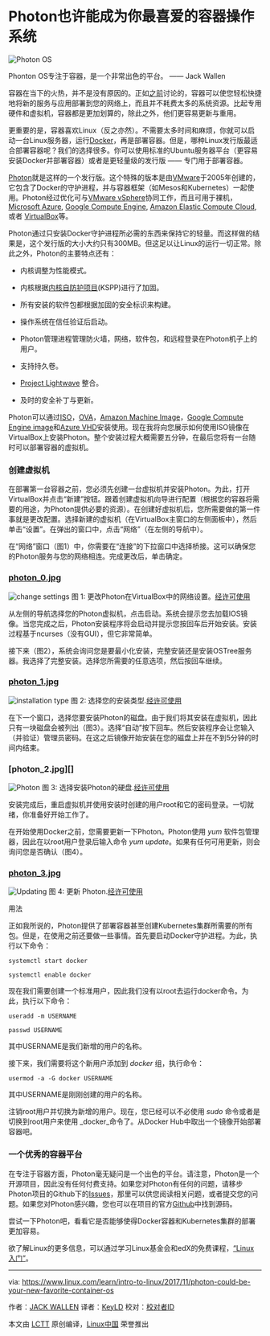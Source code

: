 Photon也许能成为你最喜爱的容器操作系统
============================================================

![Photon OS](https://www.linux.com/sites/lcom/files/styles/rendered_file/public/photon-linux.jpg?itok=jUFHPR_c "Photon OS")

Phonton OS专注于容器，是一个非常出色的平台。 —— Jack Wallen

容器在当下的火热，并不是没有原因的。正如[之前][13]讨论的，容器可以使您轻松快捷地将新的服务与应用部署到您的网络上，而且并不耗费太多的系统资源。比起专用硬件和虚拟机，容器都是更加划算的，除此之外，他们更容易更新与重用。

更重要的是，容器喜欢Linux（反之亦然）。不需要太多时间和麻烦，你就可以启动一台Linux服务器，运行[Docker][14]，再是部署容器。但是，哪种Linux发行版最适合部署容器呢？我们的选择很多。你可以使用标准的Ubuntu服务器平台（更容易安装Docker并部署容器）或者是更轻量级的发行版 —— 专门用于部署容器。

[Photon][15]就是这样的一个发行版。这个特殊的版本是由[VMware][16]于2005年创建的，它包含了Docker的守护进程，并与容器框架（如Mesos和Kubernetes）一起使用。Photon经过优化可与[VMware vSphere][17]协同工作，而且可用于裸机，[Microsoft Azure][18], [Google Compute Engine][19], [Amazon Elastic Compute Cloud][20], 或者 [VirtualBox][21]等。

Photon通过只安装Docker守护进程所必需的东西来保持它的轻量。而这样做的结果是，这个发行版的大小大约只有300MB。但这足以让Linux的运行一切正常。除此之外，Photon的主要特点还有：

*   内核调整为性能模式。

*   内核根据[内核自防护项目][6](KSPP)进行了加固。

*   所有安装的软件包都根据加固的安全标识来构建。

*   操作系统在信任验证后启动。

*   Photon管理进程管理防火墙，网络，软件包，和远程登录在Photon机子上的用户。

*   支持持久卷。

*   [Project Lightwave][7] 整合。

*   及时的安全补丁与更新。

Photon可以通过[ISO][22]，[OVA][23]，[Amazon Machine Image][24]，[Google Compute Engine image][25]和[Azure VHD][26]安装使用。现在我将向您展示如何使用ISO镜像在VirtualBox上安装Photon。整个安装过程大概需要五分钟，在最后您将有一台随时可以部署容器的虚拟机。

### 创建虚拟机

在部署第一台容器之前，您必须先创建一台虚拟机并安装Photon。为此，打开VirtualBox并点击“新建”按钮。跟着创建虚拟机向导进行配置（根据您的容器将需要的用途，为Photon提供必要的资源）。在创建好虚拟机后，您所需要做的第一件事就是更改配置。选择新建的虚拟机（在VirtualBox主窗口的左侧面板中），然后单击“设置”。在弹出的窗口中，点击“网络”（在左侧的导航中）。

在“网络”窗口（图1）中，你需要在“连接”的下拉窗口中选择桥接。这可以确保您的Photon服务与您的网络相连。完成更改后，单击确定。

### [photon_0.jpg][8]

![change settings](https://www.linux.com/sites/lcom/files/styles/rendered_file/public/photon_0.jpg?itok=Q0yhOhsZ "change setatings")
图 1: 更改Photon在VirtualBox中的网络设置。[经许可使用][1]

从左侧的导航选择您的Photon虚拟机，点击启动。系统会提示您去加载IOS镜像。当您完成之后，Photon安装程序将会启动并提示您按回车后开始安装。安装过程基于ncurses（没有GUI），但它非常简单。

接下来（图2），系统会询问您是要最小化安装，完整安装还是安装OSTree服务器。我选择了完整安装。选择您所需要的任意选项，然后按回车继续。

### [photon_1.jpg][9]

![installation type](https://www.linux.com/sites/lcom/files/styles/rendered_file/public/photon_2.jpg?itok=QL1Rs-PH "Photon")
图 2: 选择您的安装类型.[经许可使用][2]

在下一个窗口，选择您要安装Photon的磁盘。由于我们将其安装在虚拟机，因此只有一块磁盘会被列出（图3）。选择“自动”按下回车。然后安装程序会让您输入（并验证）管理员密码。在这之后镜像开始安装在您的磁盘上并在不到5分钟的时间内结束。

### [photon_2.jpg][]

![Photon](https://www.linux.com/sites/lcom/files/styles/rendered_file/public/photon_1.jpg?itok=OdnMVpaA "installation type")
图 3: 选择安装Photon的硬盘.[经许可使用][3]

安装完成后，重启虚拟机并使用安装时创建的用户root和它的密码登录。一切就绪，你准备好开始工作了。

在开始使用Docker之前，您需要更新一下Photon。Photon使用 _yum_ 软件包管理器，因此在以root用户登录后输入命令 _yum update_。如果有任何可用更新，则会询问您是否确认（图4）。

### [photon_3.jpg][11]

![Updating](https://www.linux.com/sites/lcom/files/styles/rendered_file/public/photon_3.jpg?itok=vjqrspE2 "Updating")
图 4: 更新 Photon.[经许可使用][4]

用法

正如我所说的，Photon提供了部署容器甚至创建Kubernetes集群所需要的所有包。但是，在使用之前还要做一些事情。首先要启动Docker守护进程。为此，执行以下命令：

```
systemctl start docker

systemctl enable docker
```

现在我们需要创建一个标准用户，因此我们没有以root去运行docker命令。为此，执行以下命令：

```
useradd -m USERNAME

passwd USERNAME
```

其中USERNAME是我们新增的用户的名称。

接下来，我们需要将这个新用户添加到 _docker_ 组，执行命令：

```
usermod -a -G docker USERNAME
```

其中USERNAME是刚刚创建的用户的名称。

注销root用户并切换为新增的用户。现在，您已经可以不必使用 _sudo_ 命令或者是切换到root用户来使用 _docker_命令了。从Docker Hub中取出一个镜像开始部署容器吧。

### 一个优秀的容器平台 

在专注于容器方面，Photon毫无疑问是一个出色的平台。请注意，Photon是一个开源项目，因此没有任何付费支持。如果您对Photon有任何的问题，请移步Photon项目的Github下的[Issues][27]，那里可以供您阅读相关问题，或者提交您的问题。如果您对Photon感兴趣，您也可以在项目的官方[Github][28]中找到源码。

尝试一下Photon吧，看看它是否能够使得Docker容器和Kubernetes集群的部署更加容易。

欲了解Linux的更多信息，可以通过学习Linux基金会和edX的免费课程，[“Linux 入门”][29]。

--------------------------------------------------------------------------------

via: https://www.linux.com/learn/intro-to-linux/2017/11/photon-could-be-your-new-favorite-container-os

作者：[JACK WALLEN][a]
译者：[KeyLD](https://github.com/KeyLd)
校对：[校对者ID](https://github.com/校对者ID)

本文由 [LCTT](https://github.com/LCTT/TranslateProject) 原创编译，[Linux中国](https://linux.cn/) 荣誉推出

[a]:https://www.linux.com/users/jlwallen
[1]:https://www.linux.com/licenses/category/used-permission
[2]:https://www.linux.com/licenses/category/used-permission
[3]:https://www.linux.com/licenses/category/used-permission
[4]:https://www.linux.com/licenses/category/used-permission
[5]:https://www.linux.com/licenses/category/creative-commons-zero
[6]:https://kernsec.org/wiki/index.php/Kernel_Self_Protection_Project
[7]:http://vmware.github.io/lightwave/
[8]:https://www.linux.com/files/images/photon0jpg
[9]:https://www.linux.com/files/images/photon1jpg
[10]:https://www.linux.com/files/images/photon2jpg
[11]:https://www.linux.com/files/images/photon3jpg
[12]:https://www.linux.com/files/images/photon-linuxjpg
[13]:https://www.linux.com/learn/intro-to-linux/2017/11/how-install-and-use-docker-linux
[14]:https://www.docker.com/
[15]:https://vmware.github.io/photon/
[16]:https://www.vmware.com/
[17]:https://www.vmware.com/products/vsphere.html
[18]:https://azure.microsoft.com/
[19]:https://cloud.google.com/compute/
[20]:https://aws.amazon.com/ec2/
[21]:https://www.virtualbox.org/
[22]:https://github.com/vmware/photon/wiki/Downloading-Photon-OS
[23]:https://github.com/vmware/photon/wiki/Downloading-Photon-OS
[24]:https://github.com/vmware/photon/wiki/Downloading-Photon-OS
[25]:https://github.com/vmware/photon/wiki/Downloading-Photon-OS
[26]:https://github.com/vmware/photon/wiki/Downloading-Photon-OS
[27]:https://github.com/vmware/photon/issues
[28]:https://github.com/vmware/photon
[29]:https://training.linuxfoundation.org/linux-courses/system-administration-training/introduction-to-linux
